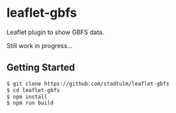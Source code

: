 # leaflet-gbfs

Leaflet plugin to show GBFS data.

Still work in progress...

## Getting Started

```bash
$ git clone https://github.com/stadtulm/leaflet-gbfs
$ cd leaflet-gbfs
$ npm install
$ npm run build
```
